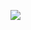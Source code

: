 <p align="left">
  <img src="https://api.boot.dev/v1/users/public/8478da22-64c3-4dee-a126-7c01b2450b88/thumbnail" >
</p>

<!--
**SighborgX/SighborgX** is a ✨ _special_ ✨ repository because its `README.md` (this file) appears on your GitHub profile.

Here are some ideas to get you started:

- 🔭 I’m currently working on ...
- 🌱 I’m currently learning ...
- 👯 I’m looking to collaborate on ...
- 🤔 I’m looking for help with ...
- 💬 Ask me about ...
- 📫 How to reach me: ...
- 😄 Pronouns: ...
- ⚡ Fun fact: ...
-->

